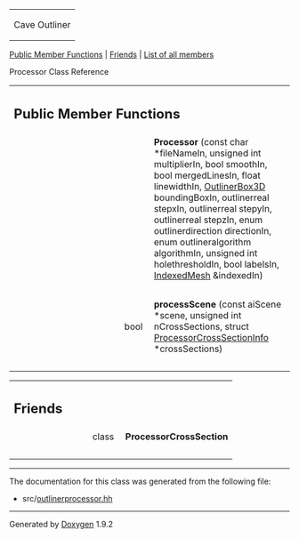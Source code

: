 <table data-cellspacing="0" data-cellpadding="0">
<colgroup>
<col style="width: 100%" />
</colgroup>
<tbody>
<tr class="odd" style="height: 56px;">
<td id="projectalign" style="padding-left: 0.5em"><div id="projectname">
Cave Outliner
</div></td>
</tr>
</tbody>
</table>

[Public Member Functions](#pub-methods) | [Friends](#friends) | [List of
all members](class_processor-members.html)

Processor Class Reference

<table class="memberdecls">
<colgroup>
<col style="width: 50%" />
<col style="width: 50%" />
</colgroup>
<tbody>
<tr class="odd heading">
<td colspan="2"><h2 id="public-member-functions" class="groupheader"><span id="pub-methods"></span> Public Member Functions</h2></td>
</tr>
<tr class="even memitem:a29c77668a4dd09c43c88ad02ba6cc34b">
<td style="text-align: right;" class="memItemLeft" data-valign="top"><span id="a29c77668a4dd09c43c88ad02ba6cc34b"></span>  </td>
<td class="memItemRight" data-valign="bottom"><strong>Processor</strong> (const char *fileNameIn, unsigned int multiplierIn, bool smoothIn, bool mergedLinesIn, float linewidthIn, <a href="class_outliner_box3_d.html" class="el">OutlinerBox3D</a> boundingBoxIn, outlinerreal stepxIn, outlinerreal stepyIn, outlinerreal stepzIn, enum outlinerdirection directionIn, enum outlineralgorithm algorithmIn, unsigned int holethresholdIn, bool labelsIn, <a href="class_indexed_mesh.html" class="el">IndexedMesh</a> &amp;indexedIn)</td>
</tr>
<tr class="odd separator:a29c77668a4dd09c43c88ad02ba6cc34b">
<td colspan="2" class="memSeparator"> </td>
</tr>
<tr class="even memitem:ac9ea1cec3c065afad46bb6ef7c21a934">
<td style="text-align: right;" class="memItemLeft" data-valign="top"><span id="ac9ea1cec3c065afad46bb6ef7c21a934"></span> bool </td>
<td class="memItemRight" data-valign="bottom"><strong>processScene</strong> (const aiScene *scene, unsigned int nCrossSections, struct <a href="struct_processor_cross_section_info.html" class="el">ProcessorCrossSectionInfo</a> *crossSections)</td>
</tr>
<tr class="odd separator:ac9ea1cec3c065afad46bb6ef7c21a934">
<td colspan="2" class="memSeparator"> </td>
</tr>
</tbody>
</table>

<table class="memberdecls">
<colgroup>
<col style="width: 50%" />
<col style="width: 50%" />
</colgroup>
<tbody>
<tr class="odd heading">
<td colspan="2"><h2 id="friends" class="groupheader"><span id="friends"></span> Friends</h2></td>
</tr>
<tr class="even memitem:ae10b7fc1984e6fb27901b0cd87838a72">
<td style="text-align: right;" class="memItemLeft" data-valign="top"><span id="ae10b7fc1984e6fb27901b0cd87838a72"></span> class </td>
<td class="memItemRight" data-valign="bottom"><strong>ProcessorCrossSection</strong></td>
</tr>
<tr class="odd separator:ae10b7fc1984e6fb27901b0cd87838a72">
<td colspan="2" class="memSeparator"> </td>
</tr>
</tbody>
</table>

------------------------------------------------------------------------

The documentation for this class was generated from the following file:

-   src/<a href="outlinerprocessor_8hh_source.html" class="el">outlinerprocessor.hh</a>

------------------------------------------------------------------------

<span class="small">Generated
by [Doxygen](https://www.doxygen.org/index.html)
1.9.2</span>
